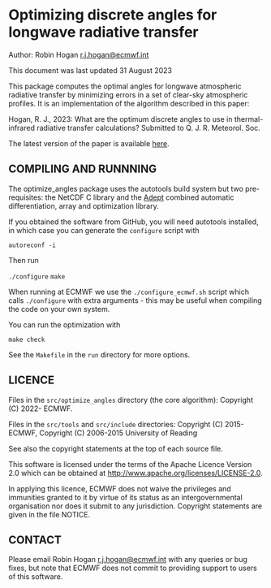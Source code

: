 # Optimizing discrete angles for longwave radiative transfer

Author: Robin Hogan <r.j.hogan@ecmwf.int>

This document was last updated 31 August 2023

This package computes the optimal angles for longwave atmospheric
radiative transfer by minimizing errors in a set of clear-sky
atmospheric profiles. It is an implementation of the algorithm
described in this paper:

Hogan, R. J., 2023: What are the optimum discrete angles to use in
thermal-infrared radiative transfer calculations? Submitted to
Q. J. R. Meteorol. Soc.

The latest version of the paper is available [here](http://www.met.rdg.ac.uk/~swrhgnrj/publications/discrete_ordinate_angles.pdf).

## COMPILING AND RUNNNING

The optimize_angles package uses the autotools build system but two
pre-requisites: the NetCDF C library and the
[Adept](http://www.met.reading.ac.uk/clouds/adept) combined automatic
differentiation, array and optimization library.

If you obtained the software from GitHub, you will need autotools
installed, in which case you can generate the `configure` script with

`autoreconf -i`

Then run

`./configure`
`make`

When running at ECMWF we use the `./configure_ecmwf.sh` script which
calls `./configure` with extra arguments - this may be useful when
compiling the code on your own system.

You can run the optimization with

`make check`

See the `Makefile` in the `run` directory for more options.

## LICENCE

Files in the `src/optimize_angles` directory (the core algorithm):
Copyright (C) 2022- ECMWF.

Files in the `src/tools` and `src/include` directories: Copyright (C)
2015- ECMWF, Copyright (C) 2006-2015 University of Reading

See also the copyright statements at the top of each source file.

This software is licensed under the terms of the Apache Licence Version 2.0
which can be obtained at http://www.apache.org/licenses/LICENSE-2.0.

In applying this licence, ECMWF does not waive the privileges and immunities
granted to it by virtue of its status as an intergovernmental organisation
nor does it submit to any jurisdiction.
Copyright statements are given in the file NOTICE.

## CONTACT

Please email Robin Hogan <r.j.hogan@ecmwf.int> with any queries or bug
fixes, but note that ECMWF does not commit to providing support to
users of this software.
